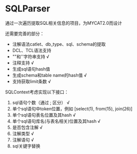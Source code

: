 SQLParser
=========

通过一次遍历提取SQL相关信息的项目，为MYCAT2.0而设计

还需要完善的部分：
* 注解语法catlet、db_type、sql、schema的提取
* DCL、TCL语法支持
* ""和''字符串支持 √
* 注释支持 √
* 生成sql语句hash值
* 生成schema和table name的hash值 √
* 支持获取limit条数 √

SQLContext考虑实现以下接口：
1. sql语句个数（通过 ; 区分） √
2. 单个sql语句中token位置，例如 [select(1), from(15), join(26)]
3. 单个sql语句表名位置及其hash √
4. 单个sql语句库名(与表名相关)位置及其hash √
5. 是否包含注解 √
6. 注解类型 √
7. 注解语句 √
8. sql关键字替换


